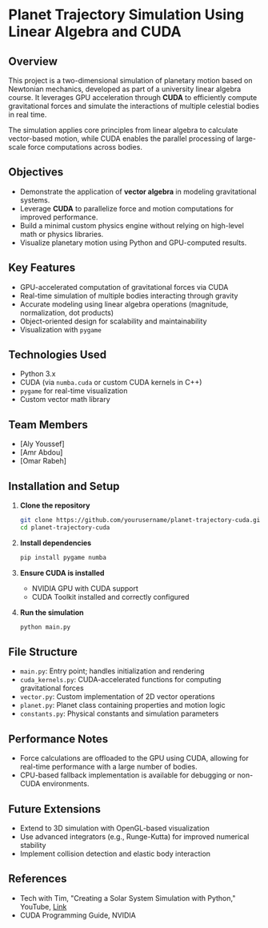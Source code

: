 # Planet Trajectory Simulation Using Linear Algebra and CUDA

## Overview

This project is a two-dimensional simulation of planetary motion based on Newtonian mechanics, developed as part of a university linear algebra course. It leverages GPU acceleration through **CUDA** to efficiently compute gravitational forces and simulate the interactions of multiple celestial bodies in real time.

The simulation applies core principles from linear algebra to calculate vector-based motion, while CUDA enables the parallel processing of large-scale force computations across bodies.

## Objectives

* Demonstrate the application of **vector algebra** in modeling gravitational systems.
* Leverage **CUDA** to parallelize force and motion computations for improved performance.
* Build a minimal custom physics engine without relying on high-level math or physics libraries.
* Visualize planetary motion using Python and GPU-computed results.

## Key Features

* GPU-accelerated computation of gravitational forces via CUDA
* Real-time simulation of multiple bodies interacting through gravity
* Accurate modeling using linear algebra operations (magnitude, normalization, dot products)
* Object-oriented design for scalability and maintainability
* Visualization with `pygame`

## Technologies Used

* Python 3.x
* CUDA (via `numba.cuda` or custom CUDA kernels in C++)
* `pygame` for real-time visualization
* Custom vector math library

## Team Members

* \[Aly Youssef]
* \[Amr Abdou]
* \[Omar Rabeh]

## Installation and Setup

1. **Clone the repository**

   ```bash
   git clone https://github.com/yourusername/planet-trajectory-cuda.git
   cd planet-trajectory-cuda
   ```

2. **Install dependencies**

   ```bash
   pip install pygame numba
   ```

3. **Ensure CUDA is installed**

   * NVIDIA GPU with CUDA support
   * CUDA Toolkit installed and correctly configured

4. **Run the simulation**

   ```bash
   python main.py
   ```

## File Structure

* `main.py`: Entry point; handles initialization and rendering
* `cuda_kernels.py`: CUDA-accelerated functions for computing gravitational forces
* `vector.py`: Custom implementation of 2D vector operations
* `planet.py`: Planet class containing properties and motion logic
* `constants.py`: Physical constants and simulation parameters

## Performance Notes

* Force calculations are offloaded to the GPU using CUDA, allowing for real-time performance with a large number of bodies.
* CPU-based fallback implementation is available for debugging or non-CUDA environments.

## Future Extensions

* Extend to 3D simulation with OpenGL-based visualization
* Use advanced integrators (e.g., Runge-Kutta) for improved numerical stability
* Implement collision detection and elastic body interaction

## References

* Tech with Tim, "Creating a Solar System Simulation with Python," YouTube, [Link](https://www.youtube.com/watch?v=WTLPmUHTPqo)
* CUDA Programming Guide, NVIDIA
